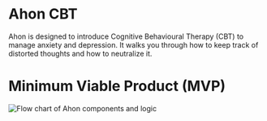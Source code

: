 
# Ahon CBT
Ahon is designed to introduce Cognitive Behavioural Therapy (CBT) to manage anxiety and depression. It walks you through how to keep track of distorted thoughts and how to neutralize it.

# Minimum Viable Product (MVP)

![Flow chart of Ahon components and logic](https://i.imgur.com/PKBkovV.jpg)
